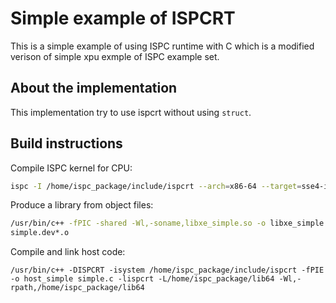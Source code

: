 # Simple example of ISPCRT

This is a simple example of using ISPC runtime with C which is a modified verison of simple xpu exmple of ISPC example set.

## About the implementation

This implementation try to use ispcrt without using `struct`.

## Build instructions

Compile ISPC kernel for CPU:

```sh
ispc -I /home/ispc_package/include/ispcrt --arch=x86-64 --target=sse4-i32x4,avx1-i32x8,avx2-i32x8,avx512knl-x16,avx512skx-x16 --woff --pic --opt=disable-assertions -h simple_ispc.h -o simple.dev.o simple.ispc
```

Produce a library from object files:
```sh
/usr/bin/c++ -fPIC -shared -Wl,-soname,libxe_simple.so -o libxe_simple.so
simple.dev*.o
```

Compile and link host code:
```
/usr/bin/c++ -DISPCRT -isystem /home/ispc_package/include/ispcrt -fPIE -o host_simple simple.c -lispcrt -L/home/ispc_package/lib64 -Wl,-rpath,/home/ispc_package/lib64
```